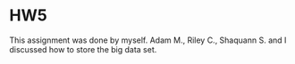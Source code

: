 # HW5
This assignment was done by myself. Adam M., Riley C., Shaquann S. and I discussed how to store the big data set.
